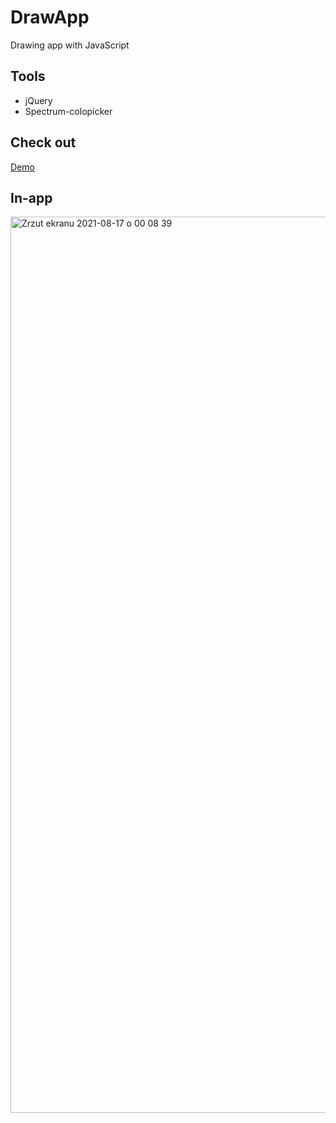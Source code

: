 # DrawApp
Drawing app with JavaScript

## Tools
* jQuery
* Spectrum-colopicker

## Check out
[Demo](https://barto14753.github.io/DrawApp)

## In-app
<img width="1434" alt="Zrzut ekranu 2021-08-17 o 00 08 39" src="https://user-images.githubusercontent.com/56938330/129635501-5e34f235-123c-4b64-a6c8-9e2f68e27aa0.png">



